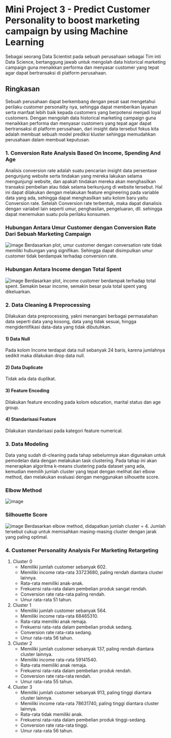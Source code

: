 # Mini Project 3 - Predict Customer Personality to boost marketing campaign by using Machine Learning
Sebagai seorang Data Scientist pada sebuah perusahaan sebagai Tim inti Data Science, bertanggung jawab untuk mengolah data historical marketing campaign guna menaikkan performa dan menyasar customer yang tepat agar dapat bertransaksi di platform perusahaan.

## Ringkasan
Sebuah perusahaan dapat berkembang dengan pesat saat mengetahui perilaku customer personality nya, sehingga dapat memberikan layanan serta manfaat lebih baik kepada customers yang berpotensi menjadi loyal customers. Dengan mengolah data historical marketing campaign guna menaikkan performa dan menyasar customers yang tepat agar dapat bertransaksi di platform perusahaan, dari insight data tersebut fokus kita adalah membuat sebuah model prediksi kluster sehingga memudahkan perusahaan dalam membuat keputusan.

### 1. Conversion Rate Analysis Based On Income, Spending And Age
Analisis conversion rate adalah suatu pencarian insight data persentase pengunjung website serta tindakan yang mereka lakukan selama mengunjungi website, dan apakah tindakan mereka akan menghasilkan transaksi pembelian atau tidak selama berkunjung di website tersebut. Hal ini dapat dilakukan dengan melakukan feature engineering pada variable data yang ada, sehingga dapat menghasilkan satu kolom baru yaitu Conversion rate. Setelah Conversion rate terbentuk, maka dapat dianalisis dengan variabel lain seperti umur, penghasilan, pengeluaran, dll. sehingga dapat menemukan suatu pola perilaku konsumen.

### Hubungan Antara Umur Customer dengan Conversion Rate Dari Sebuah Marketing Campaign
![image](https://github.com/hadasadida/Mini-Project-3-Predict-Customer-Personality-to-boost-marketing-campaign-by-using-Machine-Learning/assets/124650679/538af0b3-af94-48cf-bee8-bc0be48695f6)
Berdasarkan plot, umur customer dengan conversation rate tidak memiliki hubungan yang signifikan. Sehingga dapat disimpulkan umur customer tidak berdampak terhadap conversion rate.

### Hubungan Antara Income dengan Total Spent 
![image](https://github.com/hadasadida/Mini-Project-3-Predict-Customer-Personality-to-boost-marketing-campaign-by-using-Machine-Learning/assets/124650679/ed6e0e20-0d18-4170-868c-36746a3e6904)
Berdasarkan plot, income customer berdampak terhadap total spent. Semakin besar income, semakin besar pula total spent yang dikeluarkan. 

### 2. Data Cleaning & Preprocessing
Dilakukan data preprocessing, yakni menangani berbagai permasalahan data seperti data yang kosong, data yang tidak sesuai, hingga mengidentifikasi data-data yang tidak dibutuhkan.

#### 1) Data Null
Pada kolom Income terdapat data null sebanyak 24 baris, karena jumlahnya sedikit maka dilakukan drop data null.
#### 2) Data Duplicate
Tidak ada data duplikat.
#### 3) Feature Encoding 
Dilakukan feature encoding pada kolom education, marital status dan age group.
#### 4) Standarisasi Feature
Dilakukan standarisasi pada kategori feature numerical.

### 3. Data Modeling
Data yang sudah di-cleaning pada tahap sebelumnya akan digunakan untuk pemodelan data dengan melakukan task clustering. Pada tahap ini 
akan menerapkan algoritma k-means clustering pada dataset yang ada, kemudian memilih jumlah cluster yang tepat dengan melihat dari elbow method, dan melakukan evaluasi dengan menggunakan silhouette score.

### Elbow Method 
![image](https://github.com/hadasadida/Mini-Project-3-Predict-Customer-Personality-to-boost-marketing-campaign-by-using-Machine-Learning/assets/124650679/31fe9f2a-f8f3-4f9e-a772-e2a0dc250624)
### Silhouette Score  
![image](https://github.com/hadasadida/Mini-Project-3-Predict-Customer-Personality-to-boost-marketing-campaign-by-using-Machine-Learning/assets/124650679/9a5b6846-161b-4438-9d4e-640a83d19ea3)
Berdasarkan elbow method, didapatkan jumlah cluster = 4. Jumlah tersebut cukup untuk memisahkan masing-masing cluster dengan jarak yang paling optimal. 

### 4. Customer Personality Analysis For Marketing Retargeting
1) Cluster 0
   - Memiliki jumlah customer sebanyak 602.
   - Memiliki income rata-rata 33723680, paling rendah diantara cluster lainnya.
   - Rata-rata memiliki anak-anak.
   - Frekuensi rata-rata dalam pembelian produk sangat rendah.
   - Conversion rate rata-rata paling rendah.
   - Umur rata-rata 51 tahun.
2) Cluster 1
   - Memiliki jumlah customer sebanyak 564.
   - Memiliki income rata-rata 68465310.
   - Rata-rata memiliki anak remaja.
   - Frekuensi rata-rata dalam pembelian produk sedang.
   - Conversion rate rata-rata sedang.
   - Umur rata-rata 56 tahun.
3) Cluster 2
   - Memiliki jumlah customer sebanyak 137, paling rendah diantara cluster lainnya.
   - Memiliki income rata-rata 59141540.
   - Rata-rata memiliki anak remaja.
   - Frekuensi rata-rata dalam pembelian produk rendah.
   - Conversion rate rata-rata rendah.
   - Umur rata-rata 55 tahun.
4) Cluster 3
   - Memiliki jumlah customer sebanyak 913, paling tinggi diantara cluster lainnya.
   - Memiliki income rata-rata 78631740, paling tinggi diantara cluster lainnya.
   - Rata-rata tidak memiliki anak.
   - Frekuensi rata-rata dalam pembelian produk tinggi-sedang.
   - Conversion rate rata-rata tinggi.
   - Umur rata-rata 56 tahun.
